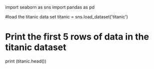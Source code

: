 import seaborn as sns
import pandas as pd

#load the titanic data set
titanic = sns.load_dataset('titanic')

# Print the first 5 rows of data in the titanic dataset
print (titanic.head())

